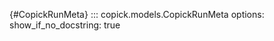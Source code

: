 [](){#CopickRunMeta}
::: copick.models.CopickRunMeta
    options:
        show_if_no_docstring: true
